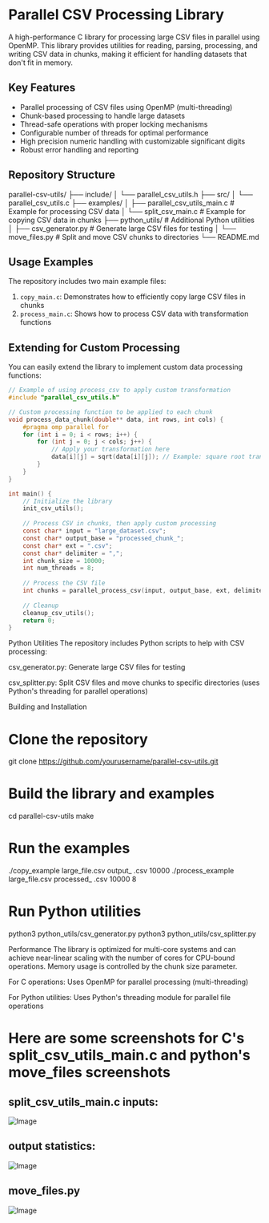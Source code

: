 # Parallel CSV Processing Library

A high-performance C library for processing large CSV files in parallel using OpenMP. This library provides utilities for reading, parsing, processing, and writing CSV data in chunks, making it efficient for handling datasets that don't fit in memory.

## Key Features

- Parallel processing of CSV files using OpenMP (multi-threading)
- Chunk-based processing to handle large datasets
- Thread-safe operations with proper locking mechanisms
- Configurable number of threads for optimal performance
- High precision numeric handling with customizable significant digits
- Robust error handling and reporting

## Repository Structure
parallel-csv-utils/
├── include/
│ └── parallel_csv_utils.h
├── src/
│ └── parallel_csv_utils.c
├── examples/
│ ├── parallel_csv_utils_main.c # Example for processing CSV data 
│ └── split_csv_main.c # Example for copying CSV data in chunks
├── python_utils/ # Additional Python utilities
│ ├── csv_generator.py # Generate large CSV files for testing
│ └── move_files.py # Split and move CSV chunks to directories
└── README.md


## Usage Examples

The repository includes two main example files:

1. `copy_main.c`: Demonstrates how to efficiently copy large CSV files in chunks
2. `process_main.c`: Shows how to process CSV data with transformation functions

## Extending for Custom Processing

You can easily extend the library to implement custom data processing functions:

```c
// Example of using process_csv to apply custom transformation
#include "parallel_csv_utils.h"

// Custom processing function to be applied to each chunk
void process_data_chunk(double** data, int rows, int cols) {
    #pragma omp parallel for
    for (int i = 0; i < rows; i++) {
        for (int j = 0; j < cols; j++) {
            // Apply your transformation here
            data[i][j] = sqrt(data[i][j]); // Example: square root transformation
        }
    }
}

int main() {
    // Initialize the library
    init_csv_utils();
    
    // Process CSV in chunks, then apply custom processing
    const char* input = "large_dataset.csv";
    const char* output_base = "processed_chunk_";
    const char* ext = ".csv";
    const char* delimiter = ",";
    int chunk_size = 10000;
    int num_threads = 8;
    
    // Process the CSV file
    int chunks = parallel_process_csv(input, output_base, ext, delimiter, chunk_size, num_threads);
    
    // Cleanup
    cleanup_csv_utils();
    return 0;
}

```

Python Utilities
The repository includes Python scripts to help with CSV processing:

csv_generator.py: Generate large CSV files for testing

csv_splitter.py: Split CSV files and move chunks to specific directories (uses Python's threading for parallel operations)

Building and Installation

# Clone the repository
git clone https://github.com/yourusername/parallel-csv-utils.git

# Build the library and examples
cd parallel-csv-utils
make

# Run the examples
./copy_example large_file.csv output_ .csv 10000
./process_example large_file.csv processed_ .csv 10000 8

# Run Python utilities
python3 python_utils/csv_generator.py
python3 python_utils/csv_splitter.py

Performance
The library is optimized for multi-core systems and can achieve near-linear scaling with the number of cores for CPU-bound operations. Memory usage is controlled by the chunk size parameter.

For C operations: Uses OpenMP for parallel processing (multi-threading)

For Python utilities: Uses Python's threading module for parallel file operations

# Here are some screenshots for C's split_csv_utils_main.c and python's move_files screenshots

## split_csv_utils_main.c inputs:

![Image](https://github.com/user-attachments/assets/8e41f607-f2ec-499f-8bdd-df7d9e037dbb)

## output statistics:

![Image](https://github.com/user-attachments/assets/bfcfa806-12b0-4227-87ac-bc52fc02da09)

## move_files.py
![Image](https://github.com/user-attachments/assets/f6c0c457-b6f6-4244-8ff8-e2736016c9a4)